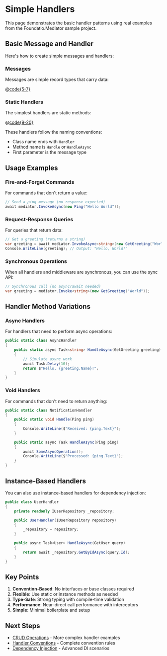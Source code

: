 # Simple Handlers

This page demonstrates the basic handler patterns using real examples from the Foundatio.Mediator sample project.

## Basic Message and Handler

Here's how to create simple messages and handlers:

### Messages

Messages are simple record types that carry data:

@[code{5-7}](../../samples/ConsoleSample/Messages/Messages.cs)

### Static Handlers

The simplest handlers are static methods:

@[code{9-20}](../../samples/ConsoleSample/Handlers/Handlers.cs)

These handlers follow the naming conventions:
- Class name ends with `Handler`
- Method name is `Handle` or `HandleAsync`
- First parameter is the message type

## Usage Examples

### Fire-and-Forget Commands

For commands that don't return a value:

```csharp
// Send a ping message (no response expected)
await mediator.InvokeAsync(new Ping("Hello World"));
```

### Request-Response Queries

For queries that return data:

```csharp
// Get a greeting (returns a string)
var greeting = await mediator.InvokeAsync<string>(new GetGreeting("World"));
Console.WriteLine(greeting); // Output: "Hello, World!"
```

### Synchronous Operations

When all handlers and middleware are synchronous, you can use the sync API:

```csharp
// Synchronous call (no async/await needed)
var greeting = mediator.Invoke<string>(new GetGreeting("World"));
```

## Handler Method Variations

### Async Handlers

For handlers that need to perform async operations:

```csharp
public static class AsyncHandler
{
    public static async Task<string> HandleAsync(GetGreeting greeting)
    {
        // Simulate async work
        await Task.Delay(10);
        return $"Hello, {greeting.Name}!";
    }
}
```

### Void Handlers

For commands that don't need to return anything:

```csharp
public static class NotificationHandler
{
    public static void Handle(Ping ping)
    {
        Console.WriteLine($"Received: {ping.Text}");
    }

    public static async Task HandleAsync(Ping ping)
    {
        await SomeAsyncOperation();
        Console.WriteLine($"Processed: {ping.Text}");
    }
}
```

## Instance-Based Handlers

You can also use instance-based handlers for dependency injection:

```csharp
public class UserHandler
{
    private readonly IUserRepository _repository;

    public UserHandler(IUserRepository repository)
    {
        _repository = repository;
    }

    public async Task<User> HandleAsync(GetUser query)
    {
        return await _repository.GetByIdAsync(query.Id);
    }
}
```

## Key Points

1. **Convention-Based**: No interfaces or base classes required
2. **Flexible**: Use static or instance methods as needed
3. **Type-Safe**: Strong typing with compile-time validation
4. **Performance**: Near-direct call performance with interceptors
5. **Simple**: Minimal boilerplate and setup

## Next Steps

- [CRUD Operations](/examples/crud-operations) - More complex handler examples
- [Handler Conventions](/guide/handler-conventions) - Complete convention rules
- [Dependency Injection](/guide/dependency-injection) - Advanced DI scenarios
